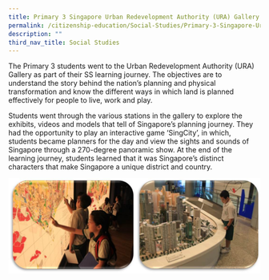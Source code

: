 ```yaml
---
title: Primary 3 Singapore Urban Redevelopment Authority (URA) Gallery
permalink: /citizenship-education/Social-Studies/Primary-3-Singapore-Urban-Redevelopment-Authority-URA-Gallery/
description: ""
third_nav_title: Social Studies
---
```

The Primary 3 students went to the Urban Redevelopment Authority (URA) Gallery as part of their SS learning journey. The objectives are to understand the story behind the nation’s planning and physical transformation and know the different ways in which land is planned effectively for people to live, work and play.

  

Students went through the various stations in the gallery to explore the exhibits, videos and models that tell of Singapore’s planning journey. They had the opportunity to play an interactive game ‘SingCity’, in which, students became planners for the day and view the sights and sounds of Singapore through a 270-degree panoramic show. At the end of the learning journey, students learned that it was Singapore’s distinct characters that make Singapore a unique district and country.

![](/images/ssp3.jpeg)